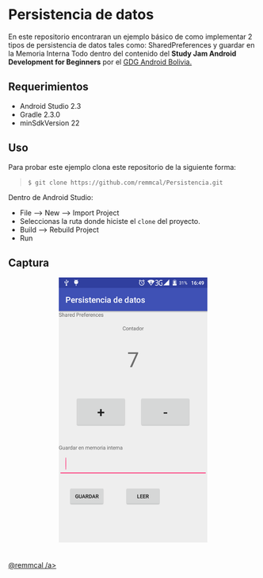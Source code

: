 # Persistencia de datos

En este repositorio encontraran un ejemplo básico de como implementar 2 tipos de persistencia de datos tales como: SharedPreferences y guardar en la Memoria Interna
Todo dentro del contenido del **Study Jam Android Development for Beginners** por el [GDG Android Bolivia.](http://www.gdg.androidbolivia.com/)


## Requerimientos

  * Android Studio 2.3
  * Gradle 2.3.0
  * minSdkVersion 22

## Uso

Para probar este ejemplo clona este repositorio de la siguiente forma:
>
>     $ git clone https://github.com/remmcal/Persistencia.git

Dentro de Android Studio:

* File --> New --> Import Project
* Seleccionas la ruta donde hiciste el `clone` del proyecto.
* Build --> Rebuild Project
* Run

## Captura

<div align="center">
    <center>
        <img src="/img/captura.png" width="300">
    </center>
</div>
<br><br>
<a href="http://www.miramicodigo.com" target="_blank">@remmcal /a>
